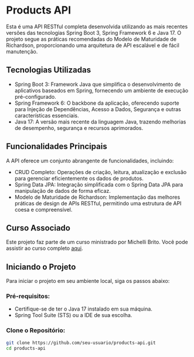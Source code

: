# Products API

Esta é uma API RESTful completa desenvolvida utilizando as mais recentes versões das tecnologias Spring Boot 3, Spring Framework 6 e Java 17. O projeto segue as práticas recomendadas do Modelo de Maturidade de Richardson, proporcionando uma arquitetura de API escalável e de fácil manutenção.

## Tecnologias Utilizadas

- Spring Boot 3: Framework Java que simplifica o desenvolvimento de aplicativos baseados em Spring, fornecendo um ambiente de execução pré-configurado.
- Spring Framework 6: O backbone da aplicação, oferecendo suporte para Injeção de Dependências, Acesso a Dados, Segurança e outras características essenciais.
- Java 17: A versão mais recente da linguagem Java, trazendo melhorias de desempenho, segurança e recursos aprimorados.

## Funcionalidades Principais

A API oferece um conjunto abrangente de funcionalidades, incluindo:

- CRUD Completo: Operações de criação, leitura, atualização e exclusão para gerenciar eficientemente os dados de produtos.
- Spring Data JPA: Integração simplificada com o Spring Data JPA para manipulação de dados de forma eficaz.
- Modelo de Maturidade de Richardson: Implementação das melhores práticas de design de APIs RESTful, permitindo uma estrutura de API coesa e compreensível.

## Curso Associado

Este projeto faz parte de um curso ministrado por Michelli Brito. Você pode assistir ao curso completo [aqui](https://www.youtube.com/watch?v=wlYvA2b1BWI).

## Iniciando o Projeto

Para iniciar o projeto em seu ambiente local, siga os passos abaixo:

### Pré-requisitos:

- Certifique-se de ter o Java 17 instalado em sua máquina.
- Spring Tool Suite (STS) ou a IDE de sua escolha.

### Clone o Repositório:

```bash
git clone https://github.com/seu-usuario/products-api.git
cd products-api
